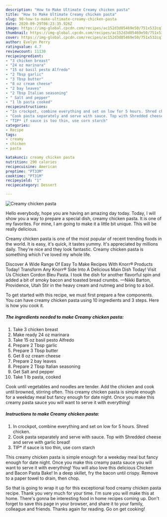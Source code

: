 ```yaml
---
description: "How to Make Ultimate Creamy chicken pasta"
title: "How to Make Ultimate Creamy chicken pasta"
slug: 90-how-to-make-ultimate-creamy-chicken-pasta
date: 2020-09-29T06:23:35.926Z
image: https://img-global.cpcdn.com/recipes/ac152d3d05469e50/751x532cq70/creamy-chicken-pasta-recipe-main-photo.jpg
thumbnail: https://img-global.cpcdn.com/recipes/ac152d3d05469e50/751x532cq70/creamy-chicken-pasta-recipe-main-photo.jpg
cover: https://img-global.cpcdn.com/recipes/ac152d3d05469e50/751x532cq70/creamy-chicken-pasta-recipe-main-photo.jpg
author: Evelyn Perry
ratingvalue: 4.7
reviewcount: 11130
recipeingredient:
- "3 chicken breast"
- "24 oz marinara"
- "15 oz basil pesto Alfredo"
- "2 Tbsp garlic"
- "3 Tbsp butter"
- "8 oz cream cheese"
- "2 bay leaves"
- "2 Tbsp Italian seasoning"
- " Salt and pepper"
- "1 lb pasta cooked"
recipeinstructions:
- "In crockpot, combine everything and set on low for 5 hours. Shred chicken."
- "Cook pasta separately and serve with sauce. Top with Shredded cheese and serve with garlic bread!"
- "TIP* if sauce is too thin, use corn starch"
categories:
- Recipe
tags:
- creamy
- chicken
- pasta

katakunci: creamy chicken pasta 
nutrition: 290 calories
recipecuisine: American
preptime: "PT33M"
cooktime: "PT31M"
recipeyield: "1"
recipecategory: Dessert

---
```



![Creamy chicken pasta](https://img-global.cpcdn.com/recipes/ac152d3d05469e50/751x532cq70/creamy-chicken-pasta-recipe-main-photo.jpg)

Hello everybody, hope you are having an amazing day today. Today, I will show you a way to prepare a special dish, creamy chicken pasta. It is one of my favorites. For mine, I am going to make it a little bit unique. This will be really delicious.

Creamy chicken pasta is one of the most popular of recent trending foods in the world. It is easy, it's quick, it tastes yummy. It's appreciated by millions daily. They're nice and they look fantastic. Creamy chicken pasta is something which I've loved my whole life.

Discover A Wide Range Of Easy To Make Recipes With Knorr® Products Today! Transform Any Knorr® Side Into A Delicious Main Dish Today! Visit Us Chicken Cordon Bleu Pasta. I took the dish for another flavorful spin and added a bit of smoky bacon and toasted bread crumbs. —Nikki Barton, Providence, Utah Stir in the heavy cream and nutmeg and bring to a boil.


To get started with this recipe, we must first prepare a few components. You can have creamy chicken pasta using 10 ingredients and 3 steps. Here is how you cook it.

<!--inarticleads1-->

##### The ingredients needed to make Creamy chicken pasta:

1. Take 3 chicken breast
1. Make ready 24 oz marinara
1. Take 15 oz basil pesto Alfredo
1. Prepare 2 Tbsp garlic
1. Prepare 3 Tbsp butter
1. Get 8 oz cream cheese
1. Prepare 2 bay leaves
1. Prepare 2 Tbsp Italian seasoning
1. Get  Salt and pepper
1. Take 1 lb pasta, cooked


Cook until vegetables and noodles are tender. Add the chicken and cook until browned, stirring often. This creamy chicken pasta is simple enough for a weekday meal but fancy enough for date night. Once you make this creamy pasta sauce you will want to serve it with everything! 

<!--inarticleads2-->

##### Instructions to make Creamy chicken pasta:

1. In crockpot, combine everything and set on low for 5 hours. Shred chicken.
1. Cook pasta separately and serve with sauce. Top with Shredded cheese and serve with garlic bread!
1. TIP* if sauce is too thin, use corn starch


This creamy chicken pasta is simple enough for a weekday meal but fancy enough for date night. Once you make this creamy pasta sauce you will want to serve it with everything! You will also love this delicious Chicken and Bacon Pasta Bake! In a deep skillet, fry the bacon until crispy. Remove to a paper towel to drain, then chop. 

So that is going to wrap it up for this exceptional food creamy chicken pasta recipe. Thank you very much for your time. I'm sure you will make this at home. There's gonna be interesting food in home recipes coming up. Don't forget to save this page in your browser, and share it to your family, colleague and friends. Thanks again for reading. Go on get cooking!
